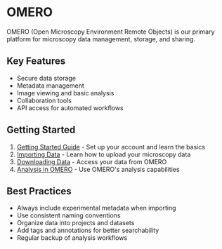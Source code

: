 # OMERO

OMERO (Open Microscopy Environment Remote Objects) is our primary platform for microscopy data management, storage, and sharing.

## Key Features

- Secure data storage
- Metadata management
- Image viewing and basic analysis
- Collaboration tools
- API access for automated workflows

## Getting Started

1. [Getting Started Guide](getting-started.md) - Set up your account and learn the basics
2. [Importing Data](importing.md) - Learn how to upload your microscopy data
3. [Downloading Data](downloading.md) - Access your data from OMERO
4. [Analysis in OMERO](analysis.md) - Use OMERO's analysis capabilities

## Best Practices

- Always include experimental metadata when importing
- Use consistent naming conventions
- Organize data into projects and datasets
- Add tags and annotations for better searchability
- Regular backup of analysis workflows
